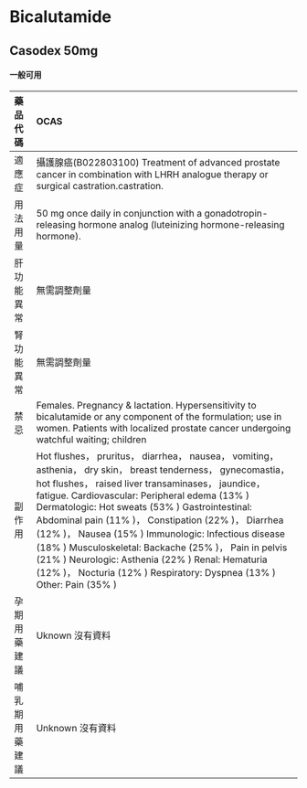 # Bicalutamide

## Casodex 50mg

#### 一般可用

| 藥品代碼       | OCAS                                                                                                                                                                                                                                                                                                                                                                                                                                                                                                                                                                         |
|:---------------|:-----------------------------------------------------------------------------------------------------------------------------------------------------------------------------------------------------------------------------------------------------------------------------------------------------------------------------------------------------------------------------------------------------------------------------------------------------------------------------------------------------------------------------------------------------------------------------|
| 適應症         | 攝護腺癌(B022803100) Treatment of advanced prostate cancer in combination with LHRH analogue therapy or surgical castration.castration.                                                                                                                                                                                                                                                                                                                                                                                                                                      |
| 用法用量       | 50 mg once daily in conjunction with a gonadotropin-releasing hormone analog (luteinizing hormone-releasing hormone).                                                                                                                                                                                                                                                                                                                                                                                                                                                        |
| 肝功能異常     | 無需調整劑量                                                                                                                                                                                                                                                                                                                                                                                                                                                                                                                                                                 |
| 腎功能異常     | 無需調整劑量                                                                                                                                                                                                                                                                                                                                                                                                                                                                                                                                                                 |
| 禁忌           | Females. Pregnancy & lactation. Hypersensitivity to bicalutamide or any component of the formulation; use in women. Patients with localized prostate cancer undergoing watchful waiting; children                                                                                                                                                                                                                                                                                                                                                                            |
| 副作用         | Hot flushes， pruritus， diarrhea， nausea， vomiting， asthenia， dry skin， breast tenderness， gynecomastia， hot flushes， raised liver transaminases， jaundice， fatigue. Cardiovascular: Peripheral edema (13% ) Dermatologic: Hot sweats (53% ) Gastrointestinal: Abdominal pain (11% )， Constipation (22% )， Diarrhea (12% )， Nausea (15% ) Immunologic: Infectious disease (18% ) Musculoskeletal: Backache (25% )， Pain in pelvis (21% ) Neurologic: Asthenia (22% ) Renal: Hematuria (12% )， Nocturia (12% ) Respiratory: Dyspnea (13% ) Other: Pain (35% ) |
| 孕期用藥建議   | Uknown 沒有資料                                                                                                                                                                                                                                                                                                                                                                                                                                                                                                                                                              |
| 哺乳期用藥建議 | Unknown 沒有資料                                                                                                                                                                                                                                                                                                                                                                                                                                                                                                                                                             |

